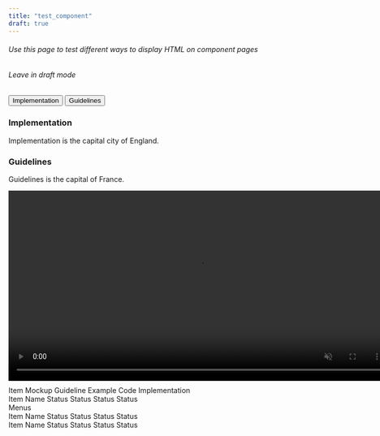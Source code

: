 ```yaml
---
title: "test_component"
draft: true
---
```


<h6>Use this page to test different ways to display HTML on component pages</h6>
<h6>Leave in draft mode</h6>


<!-- Tab links -->
<div class="tab">
  <button class="tablinks" onclick="openTab(event, 'Implementation')">Implementation</button>
  <button class="tablinks" onclick="openTab(event, 'Guidelines')">Guidelines</button>
</div>

<!-- Tab content -->
<div id="Implementation" class="tabcontent">
  <h3>Implementation</h3>
  <p>Implementation is the capital city of England.</p>
</div>

<div id="Guidelines" class="tabcontent">
  <h3>Guidelines</h3>
  <p>Guidelines is the capital of France.</p> 
  <video width="750" controls autoplay loop controls muted>
    <source src="https://storage.googleapis.com/spec-host-backup/mio-design%2Fassets%2F1tMC9VSgobnJkZjvqeAqCdqcegf0eij7N%2F01-usage-types-linear-circular.mp4" type="video/mp4">
    Your browser does not support the video tag.
  </video>
</div>

<div class="component-status-table" style="margin-top: 10px;">
  <div class="component-status-row-main-header">
    <span>Item</span>
    <span>Mockup</span>
    <span>Guideline</span>
    <span>Example Code</span>
    <span>Implementation</span>
  </div>
  <div class="component-status-row">
    <span>Item Name</span>
    <span>Status</span>
    <span>Status</span>
    <span>Status</span>
    <span>Status</span>
  </div>
  <div class="component-status-row-section-header">
    <span>Menus</span>
  </div>
  <div class="component-status-row">
    <span>Item Name</span>
    <span>Status</span>
    <span>Status</span>
    <span>Status</span>
    <span>Status</span>
  </div>
  <div class="component-status-row">
    <span>Item Name</span>
    <span>Status</span>
    <span>Status</span>
    <span>Status</span>
    <span>Status</span>
  </div>
</div>

